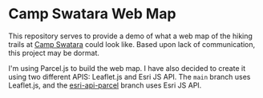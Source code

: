 # Camp Swatara Web Map
This repository serves to provide a demo of what a web map of the hiking trails at [Camp Swatara](https://www.campswatara.org/) could look like.  Based upon lack of communication, this project may be dormat.

I'm using Parcel.js to build the web map.  I have also decided to create it using two different APIS: Leaflet.js and Esri JS API.  The `main` branch uses Leaflet.js, and the [esri-api-parcel](https://github.com/pmacMaps/camp-swatara-map/tree/esri-api-parcel) branch uses Esri JS API.